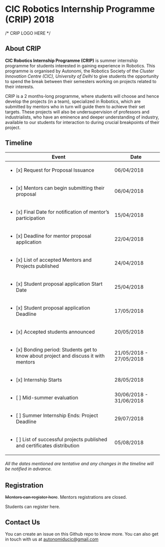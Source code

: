 # CIC Robotics Internship Programme (CRIP) 2018

/* CRIP LOGO HERE */

## About CRIP
**CIC Robotics Internship Programme (CRIP)** is summer internship programme for students interested in gaining experience in Robotics. This programme is organised by Autonomi, the Robotics Society of the *Cluster Innovation Centre (CIC), University of Delhi* to give students the opportunity to spend the break between their semesters working on projects related to their interests.

CRIP is a 2 months-long programme, where students will choose and hence develop the projects (in a team), specialized in Robotics, which are submitted by mentors who in turn will guide them to achieve their set targets. These projects will also be undersupervision of professors and industrialists, who have an eminence and deeper understanding of industry, available to our students for interaction to during crucial breakpoints of their project.

## Timeline
| Event | Date |
|---|---|
| <ul><li>[x] Request for Proposal Issuance</li> | 06/04/2018 |
| <ul><li>[x] Mentors can begin submitting their proposal</li> | 06/04/2018 |
| <ul><li>[x] Final Date for notification of mentor’s participation</li> | 15/04/2018 |
| <ul><li>[x] Deadline for mentor proposal application</li> | 22/04/2018 |
| <ul><li>[x] List of accepted Mentors and Projects published</li> | 24/04/2018 |
| <ul><li>[x] Student proposal application Start Date</li> | 25/04/2018 |
| <ul><li>[x] Student proposal application Deadline</li> | 17/05/2018 |
| <ul><li>[x] Accepted students announced</li> | 20/05/2018 |
| <ul><li>[x] Bonding period: Students get to know about project and discuss it with mentors</li> | 21/05/2018 - 27/05/2018 |
| <ul><li>[x] Internship Starts</li> | 28/05/2018 |
| <ul><li>[ ] Mid-summer evaluation</li> | 30/06/2018 - 31/06/2018 |
| <ul><li>[ ] Summer Internship Ends: Project Deadline</li> | 29/07/2018 |
| <ul><li>[ ] List of successful projects published and certificates distribution</li> | 05/08/2018 |

###### All the dates mentioned are tentative and any changes in the timeline will be notified in advance.

## Registration
~~Mentors can register here~~. Mentors registrations are closed.

Students can register here.

## Contact Us
You can create an issue on this Github repo to know more.
You can also get in touch with us at autonomiducic@gmail.com
